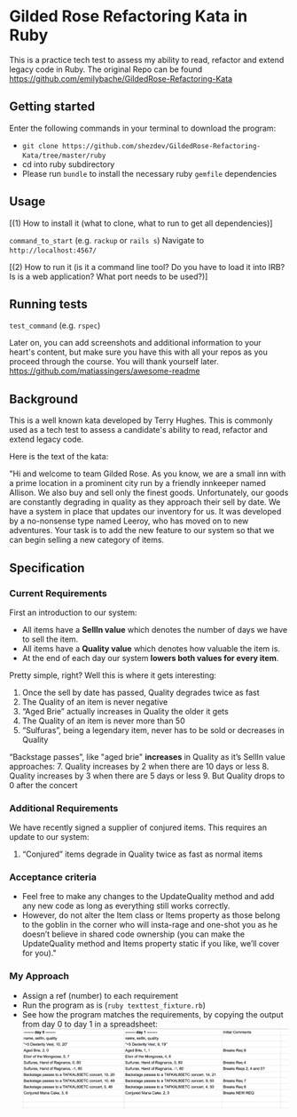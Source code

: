 # Gilded Rose Refactoring Kata in Ruby

This is a practice tech test to assess my ability to read, refactor and extend legacy code in Ruby. The original Repo can be found https://github.com/emilybache/GildedRose-Refactoring-Kata

## Getting started

Enter the following commands in your terminal to download the program:
- `git clone https://github.com/shezdev/GildedRose-Refactoring-Kata/tree/master/ruby`
- cd into ruby subdirectory
- Please run `bundle` to install the necessary ruby `gemfile` dependencies

## Usage
[(1) How to install it (what to clone, what to run to get all dependencies)]

`command_to_start` (e.g. `rackup` or `rails s`)
Navigate to `http://localhost:4567/`

[(2) How to run it (is it a command line tool? Do you have to load it into IRB? Is is a web application? What port needs to be used?)]

## Running tests

`test_command` (e.g. `rspec`)

Later on, you can add screenshots and additional information to your heart's content, but make sure you have this with all your repos as you proceed through the course. You will thank yourself later.
https://github.com/matiassingers/awesome-readme

## Background
This is a well known kata developed by Terry Hughes. This is commonly used as a tech test to assess a candidate's ability to read, refactor and extend legacy code.

Here is the text of the kata:

"Hi and welcome to team Gilded Rose. As you know, we are a small inn with a prime location in a prominent city run by a friendly innkeeper named Allison. We also buy and sell only the finest goods. Unfortunately, our goods are constantly degrading in quality as they approach their sell by date. We have a system in place that updates our inventory for us. It was developed by a no-nonsense type named Leeroy, who has moved on to new adventures. Your task is to add the new feature to our system so that we can begin selling a new category of items.

## Specification

### Current Requirements
First an introduction to our system:
- All items have a **SellIn value** which denotes the number of days we have to sell the item.
- All items have a **Quality value** which denotes how valuable the item is.
- At the end of each day our system **lowers both values for every item**.

Pretty simple, right? Well this is where it gets interesting:

1. Once the sell by date has passed, Quality degrades twice as fast
2. The Quality of an item is never negative
3. “Aged Brie” actually increases in Quality the older it gets
4. The Quality of an item is never more than 50
5. “Sulfuras”, being a legendary item, never has to be sold or decreases in Quality

 “Backstage passes”, like "aged brie" **increases** in Quality as it’s SellIn value approaches:
7. Quality increases by 2 when there are 10 days or less
8. Quality increases by 3 when there are 5 days or less
9. But Quality drops to 0 after the concert

### Additional Requirements
We have recently signed a supplier of conjured items. This requires an update to our system:
1. “Conjured” items degrade in Quality twice as fast as normal items

### Acceptance criteria
- Feel free to make any changes to the UpdateQuality method and add any new code as long as everything still works correctly.
- However, do not alter the Item class or Items property as those belong to the goblin in the corner who will insta-rage and one-shot you as he doesn’t believe in shared code ownership (you can make the UpdateQuality method and Items property static if you like, we’ll cover for you)."

### My Approach
- Assign a ref (number) to each requirement
- Run the program as is (`ruby texttest_fixture.rb`)
- See how the program matches the requirements, by copying the output from day 0 to day 1 in a spreadsheet:
![Initial Observations](initial_observations.png)
